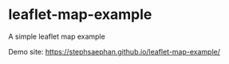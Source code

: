 # leaflet-map-example
A simple leaflet map example

Demo site: https://stephsaephan.github.io/leaflet-map-example/
